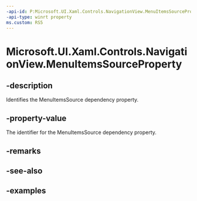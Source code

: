 ```yaml
---
-api-id: P:Microsoft.UI.Xaml.Controls.NavigationView.MenuItemsSourceProperty
-api-type: winrt property
ms.custom: RS5
---
```

<!-- Property syntax.
public DependencyProperty MenuItemsSourceProperty { get; }
-->

# Microsoft.UI.Xaml.Controls.NavigationView.MenuItemsSourceProperty


## -description

Identifies the MenuItemsSource dependency property.


## -property-value

The identifier for the MenuItemsSource dependency property.


## -remarks


## -see-also


## -examples


